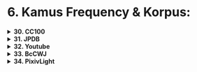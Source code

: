 # 6. Kamus Frequency & Korpus:

<details>
<summary><strong>30. CC100</strong></summary>

Korpus teks Jepang modern yang digunakan untuk referensi frekuensi kata. Sering dijadikan basis dalam analisis kemunculan kata.

</details>

<details>
<summary><strong>31. JPDB</strong></summary>

Database frekuensi kata berdasarkan subtitle, buku, dan dialog dari berbagai media. Sangat cocok untuk menentukan prioritas belajar kosa kata.

</details>

<details>
<summary><strong>32. Youtube</strong></summary>

Dataset berbasis video YouTube Jepang untuk keperluan frekuensi kata dalam bahasa lisan. Representatif untuk komunikasi sehari-hari.

</details>

<details>
<summary><strong>33. BcCWJ</strong></summary>

Balanced Corpus of Contemporary Written Japanese. Korpus resmi yang digunakan dalam linguistik Jepang. Representatif dan akademis.

</details>

<details>
<summary><strong>34. PixivLight</strong></summary>

Frekuensi kata dan ekspresi berdasarkan karya pengguna di situs Pixiv. Banyak memuat kosakata sastra ringan, percintaan, dan fiksi remaja.

</details>


